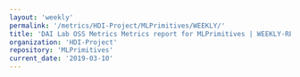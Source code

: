 ```yaml
---
layout: 'weekly'
permalink: '/metrics/HDI-Project/MLPrimitives/WEEKLY/'
title: 'DAI Lab OSS Metrics Metrics report for MLPrimitives | WEEKLY-REPORT-2019-03-10'
organization: 'HDI-Project'
repository: 'MLPrimitives'
current_date: '2019-03-10'
---
```

